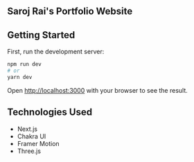 ## Saroj Rai's Portfolio Website

## Getting Started

First, run the development server:

```bash
npm run dev
# or
yarn dev
```

Open [http://localhost:3000](http://localhost:3000) with your browser to see the result.


## Technologies Used
- Next.js
- Chakra UI
- Framer Motion
- Three.js
